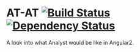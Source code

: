 # AT-AT [![Build Status](https://travis-ci.org/N3phi1im/AT-AT.svg?branch=master)](https://travis-ci.org/N3phi1im/AT-AT) [![Dependency Status](https://dependencyci.com/github/N3phi1im/AT-AT/badge)](https://dependencyci.com/github/N3phi1im/AT-AT)

A look into what Analyst would be like in Angular2.
